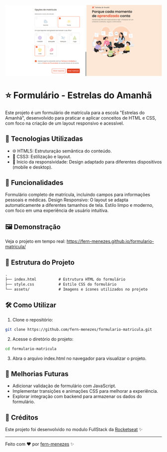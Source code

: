 ![Estrelas do amanhã](https://github.com/fern-menezes/formulario-matricula/blob/main/assets/form-matricula.png)

# ⭐ Formulário - Estrelas do Amanhã
Este projeto é um formulário de matrícula para a escola "Estrelas do Amanhã", desenvolvido para praticar e aplicar conceitos de HTML e CSS, com foco na criação de um layout responsivo e acessível.

## 🚀 Tecnologias Utilizadas
- 🌐 HTML5: Estruturação semântica do conteúdo.
- 🎨 CSS3: Estilização e layout.
- 📱 Inicio da responsividade: Design adaptado para diferentes dispositivos (mobile e desktop).

## 🌟 Funcionalidades
Formulário completo de matrícula, incluindo campos para informações pessoais e médicas.
Design Responsivo: O layout se adapta automaticamente a diferentes tamanhos de tela.
Estilo limpo e moderno, com foco em uma experiência de usuário intuitiva.

## 🖼️ Demonstração
Veja o projeto em tempo real:
https://fern-menezes.github.io/formulario-matricula/

## 📂 Estrutura do Projeto

```
.
├── index.html          # Estrutura HTML do formulário
├── style.css           # Estilo CSS do formulário
└── assets/             # Imagens e ícones utilizados no projeto
```
## 🛠️ Como Utilizar
1. Clone o repositório:
```bash
git clone https://github.com/fern-menezes/formulario-matricula.git
```
2. Acesse o diretório do projeto:

```bash
cd formulario-matricula
```
3. Abra o arquivo index.html no navegador para visualizar o projeto.

## 🔧 Melhorias Futuras
 - Adicionar validação de formulário com JavaScript.
 - Implementar transições e animações CSS para melhorar a experiência.
 - Explorar integração com backend para armazenar os dados do formulário.

## 📜 Créditos
Este projeto foi desenvolvido no modulo FullStack da [Rocketseat](https://app.rocketseat.com.br/cart/rocketseat-one-mes-consumidor?referral=fernmenezes&coupon=indicamgm&utm_source=platform&utm_medium=organic&utm_campaign=venda&utm_term=mgm&utm_content=indication-lp_one) ✨

---
Feito com ❤️ por [fern-menezes](https://www.linkedin.com/in/fern-menezes/) ✨
